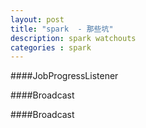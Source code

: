 ```yaml
---
layout: post
title: "spark  - 那些坑"
description: spark watchouts
categories : spark
---
```

####JobProgressListener

####Broadcast

####Broadcast